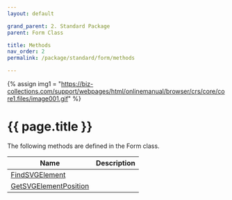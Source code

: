 ```yaml
---
layout: default

grand_parent: 2. Standard Package
parent: Form Class

title: Methods
nav_order: 2
permalink: /package/standard/form/methods

---
```

{% assign img1 = "https://biz-collections.com/support/webpages/html/onlinemanual/browser/crs/core/core1.files/image001.gif" %}


# {{ page.title }}

The following methods are defined in the Form class.


|Name       |  Description |
|----------	|--------------|
|[FindSVGElement](/package/standard/form/methods/FindSVGElement)       | |
|[GetSVGElementPosition](/package/standard/form/methods/GetSVGElementPosition)       | |